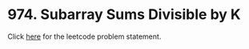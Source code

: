 # 974. Subarray Sums Divisible by K

Click [here](https://leetcode.com/problems/subarray-sums-divisible-by-k/) for the leetcode problem statement.
